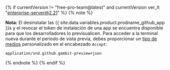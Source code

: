 {% if currentVersion != "free-pro-team@latest" and currentVersion ver_lt "enterprise-server@2.21" %}
{% note %}

**Nota:** El desinstalar las {{ site.data.variables.product.prodname_github_app }}s y el revocar el token de instalación de una app se encuentra disponible para que los desarrolladores lo previsualicen. Para acceder a la terminal nueva durante el periodo de vista previa, debes proporcionar un [tipo de medios](/v3/media) personalizado en el encabezado `Accept`:
```
application/vnd.github.gambit-preview+json
```

{% endnote %}
{% endif %}

